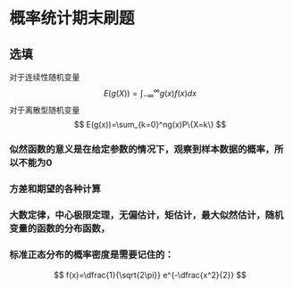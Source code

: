 # 概率统计期末刷题

## 选填

对于连续性随机变量
$$
E(g(X))=\int_{-\infty}^{\infty}g(x)f(x)dx
$$
对于离散型随机变量
$$
E(g(x))=\sum_{k=0}^ng(x)P\{X=k\}
$$


### 似然函数的意义是在给定参数的情况下，观察到样本数据的概率，所以不能为0

### 方差和期望的各种计算

### 大数定律，中心极限定理，无偏估计，矩估计，最大似然估计，随机变量的函数的分布函数，

### 标准正态分布的概率密度是需要记住的：

$$
f(x)=\dfrac{1}{\sqrt{2\pi}} e^{-\dfrac{x^2}{2}}
$$

